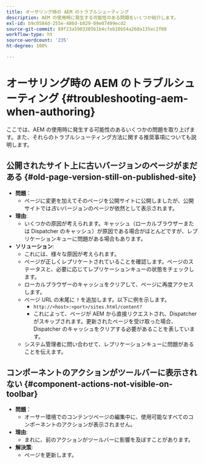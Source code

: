 ```yaml
---
title: オーサリング時の AEM のトラブルシューティング
description: AEM の使用時に発生する可能性のある問題をいくつか紹介します。
exl-id: b9c0584d-255e-486d-b829-09e07499ecd2
source-git-commit: 89f23a590338561b4cfeb10b54a260a135ec2f08
workflow-type: ht
source-wordcount: '235'
ht-degree: 100%

---
```


# オーサリング時の AEM のトラブルシューティング  {#troubleshooting-aem-when-authoring}

ここでは、AEM の使用時に発生する可能性のあるいくつかの問題を取り上げます。また、それらのトラブルシューティング方法に関する推奨事項についても説明します。

## 公開されたサイト上に古いバージョンのページがまだある {#old-page-version-still-on-published-site}

* **問題**：
   * ページに変更を加えてそのページを公開サイトに公開しましたが、公開サイトでは&#x200B;*古い*&#x200B;バージョンのページが依然として表示されます。
* **理由**:
   * いくつかの原因が考えられます。キャッシュ（ローカルブラウザーまたは Dispatcher のキャッシュ）が原因である場合がほとんどですが、レプリケーションキューに問題がある場合もあります。
* **ソリューション**:
   * これには、様々な原因が考えられます。
   * ページが正しくレプリケートされていることを確認します。ページのステータスと、必要に応じてレプリケーションキューの状態をチェックします。
   * ローカルブラウザーのキャッシュをクリアして、ページに再度アクセスします。
   * ページ URL の末尾に `?` を追加します。以下に例を示します。
      * `http://<host>:<port>/sites.html/content?`
      *  これによって、ページが AEM から直接リクエストされ、Dispatcher がスキップされます。更新されたページを受け取った場合、Dispatcher のキャッシュをクリアする必要があることを表しています。
   * システム管理者に問い合わせて、レプリケーションキューに問題があることを伝えます。

## コンポーネントのアクションがツールバーに表示されない {#component-actions-not-visible-on-toolbar}

* **問題**：
   * オーサー環境でのコンテンツページの編集中に、使用可能なすべてのコンポーネントのアクションが表示されません。
* **理由**:
   * まれに、前のアクションがツールバーに影響を及ぼすことがあります。
* **解決策**:
   * ページを更新します。
